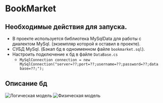 # BookMarket

## Необходимые действия для запуска. 
+ В проекте используется библиотека MySqlData для работы с диалектом MySql. (экземпляр которой я оставил в проекте).
+ СУБД MySql. (Бэкап бд в одноименном файле `bookmarket.sql`).
+ Настроить подключение к бд в файле `DataBase.cs` 
  + `MySqlConnection connection = new MySqlConnection("server=??;port=??;username=??;password=??;database=??;");`

## Описание бд

![Логическая модель](https://user-images.githubusercontent.com/94076463/165080479-69fae666-ff0c-4521-bc46-4497193a7448.jpg "asd")
![Физическая модель](https://user-images.githubusercontent.com/94076463/165080482-75da6ecc-beea-4915-bebb-598a566bcbf4.jpg)
